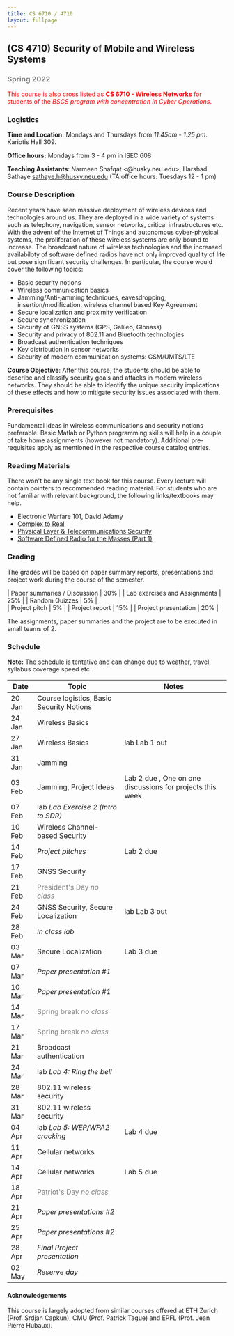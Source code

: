 ```yaml
---
title: CS 6710 / 4710
layout: fullpage
---
```


## (CS 4710) Security of Mobile and Wireless Systems
### <span style="color:grey">Spring 2022</span>

<span style="color:red">This course is also cross listed as **CS 6710 - Wireless Networks** for students of the *BSCS program with concentration in Cyber Operations*. </span>

### Logistics
**Time and Location:** Mondays and Thursdays from *11.45am - 1.25 pm*. Kariotis Hall 309.

**Office hours:** Mondays from 3 - 4 pm in ISEC 608

**Teaching Assistants**: Narmeen Shafqat <@husky.neu.edu>, Harshad Sathaye <sathaye.h@husky.neu.edu> (TA office hours: Tuesdays 12 - 1 pm)

### Course Description
Recent years have seen massive deployment of wireless devices and technologies around us. They are deployed in a wide variety of systems such as telephony, navigation, sensor networks, critical infrastructures etc. With the advent of the Internet of Things and autonomous cyber-physical systems, the proliferation of these wireless systems are only bound to increase. The broadcast nature of wireless technologies and the increased availabiloty of software defined radios have not only improved quality of life but pose significant security challenges. In particular, the course would cover the following topics:

- Basic security notions
- Wireless communication basics
- Jamming/Anti-jamming techniques, eavesdropping, insertion/modification, wireless channel based Key Agreement
- Secure localization and proximity verification
- Secure synchronization 
- Security of GNSS systems  (GPS, Galileo, Glonass)
- Security and privacy of 802.11 and Bluetooth technologies
- Broadcast authentication techniques
- Key distribution in sensor networks
- Security of modern communication systems: GSM/UMTS/LTE

**Course Objective**: After this course, the students should be able to describe and classify security goals and attacks in modern wireless networks. They should be able to identify the unique security implications of these effects and how to mitigate security issues associated with them.

### Prerequisites

Fundamental ideas in wireless communications and security notions preferable. Basic Matlab or Python programming skills will help in a couple of take home assignments (however not mandatory). Additional pre-requisites apply as mentioned in the respective course catalog entries.

### Reading Materials
There won't be any single text book for this course. Every lecture will contain pointers to recommended reading material. For students who are not familiar with relevant background, the following links/textbooks may help.

* Electronic Warfare 101, David Adamy
* [Complex to Real](complextoreal.com)
* [Physical Layer & Telecommunications Security](https://www.cybok.org/media/downloads/Physical_Layer__Telecommunications_Security_issue_1.0.pdf)
* [Software Defined Radio for the Masses (Part 1)](https://sites.google.com/site/thesdrinstitute/A-Software-Defined-Radio-for-the-Masses)

### Grading

The grades will be based on paper summary reports, presentations and project work during the course of the semester.

| Paper summaries / Discussion            | 30% |
| Lab exercises and Assignments           | 25% |
| Random Quizzes                          | 5%  |  
| Project pitch                           | 5%  |
| Project report                          | 15% |
| Project presentation                    | 20% |

The assignments, paper summaries and the project are to be executed in small teams of 2.

### Schedule

**Note:** The schedule is tentative and can change due to weather, travel, syllabus coverage speed etc.

| Date   | Topic                                                | Notes |
|--------|------------------------------------------------------|-------|
| 20 Jan | Course logistics, Basic Security Notions             |       |
| 24 Jan | Wireless Basics                                      |       |
| 27 Jan | Wireless Basics                                      |  <span class="label label-primary">lab</span> Lab 1 out       |
| 31 Jan | Jamming                                              |       |
| 03 Feb | Jamming, Project Ideas                               | Lab 2 due , One on one discussions for projects this week |
| 07 Feb | <span class="label label-primary">lab</span> *Lab Exercise 2 (Intro to SDR)*                       |       |
| 10 Feb | Wireless Channel-based Security                      |       |
| 14 Feb | *Project pitches*                                      | Lab 2 due |
| 17 Feb | GNSS Security                                        |   |
| 21 Feb | <span style="color:grey">President's Day *no class*</span>      |   |
| 24 Feb | GNSS Security, Secure Localization                                        | <span class="label label-primary">lab</span> Lab 3 out |
| 28 Feb | *in class lab*                                        |   |
| 03 Mar | Secure Localization                                  | Lab 3 due  |
| 07 Mar | *Paper presentation #1*                                  |  |
| 10 Mar | *Paper presentation #1*                               |       |
| 14 Mar | <span style="color:grey">Spring break *no class*</span>      |       |
| 17 Mar | <span style="color:grey">Spring break *no class*</span>                             |       |
| 21 Mar | Broadcast authentication                             |       |
| 24 Mar | <span class="label label-primary">lab</span> *Lab 4: Ring the bell*                         |       |
| 28 Mar | 802.11 wireless security                           |       |
| 31 Mar | 802.11 wireless security                             |       |
| 04 Apr | <span class="label label-primary">lab</span> *Lab 5: WEP/WPA2 cracking*                                    | Lab 4 due      |
| 11 Apr | Cellular networks                             |       |
| 14 Apr | Cellular networks                                     | Lab 5 due       |
| 18 Apr | <span style="color:grey">Patriot's Day *no class*</span>    |       |
| 21 Apr | *Paper presentations #2*                                    |      |
| 25 Apr | *Paper presentations #2*                                    |      |
| 28 Apr | *Final Project presentation*                               |       |
| 02 May | *Reserve day*                               |       |

#### Acknowledgements
This course is largely adopted from similar courses offered at ETH Zurich (Prof. Srdjan Capkun), CMU (Prof. Patrick Tague) and EPFL (Prof. Jean Pierre Hubaux).